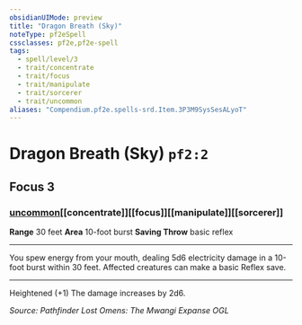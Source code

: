 ```yaml
---
obsidianUIMode: preview
title: "Dragon Breath (Sky)"
noteType: pf2eSpell
cssclasses: pf2e,pf2e-spell
tags:
  - spell/level/3
  - trait/concentrate
  - trait/focus
  - trait/manipulate
  - trait/sorcerer
  - trait/uncommon
aliases: "Compendium.pf2e.spells-srd.Item.3P3M9SysSesALyoT" 
---
```

# Dragon Breath (Sky)  `pf2:2`  
## Focus 3
### [uncommon](uncommon "Uncommon Rarity Trait")[[concentrate]][[focus]][[manipulate]][[sorcerer]]

**Range** 30 feet
**Area** 10-foot burst
**Saving Throw** basic reflex
* * * 
You spew energy from your mouth, dealing 5d6 electricity damage in a 10-foot burst within 30 feet. Affected creatures can make a basic Reflex save.

* * *

Heightened (+1) The damage increases by 2d6.

*Source: Pathfinder Lost Omens: The Mwangi Expanse*
*OGL*
